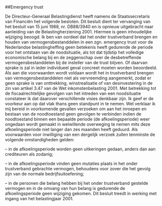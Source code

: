 <meta http-equiv='Content-Type' content='text/html; charset=utf-8' />

##Emergency trust

De Directeur-Generaal Belastingdienst heeft namens de Staatssecretaris van Financiën het volgende besloten.     Dit besluit dient ter vervanging van het besluit van 15 juni 1988, nr. DB88/3940 en is opnieuw uitgebracht naar aanleiding van de Belastingherziening 2001. Hiermee is geen inhoudelijke wijziging beoogd. Ik ben van oordeel dat het onder trustverband brengen en houden van vermogensbestanddelen in een zgn. emergency trust voor de Nederlandse belastingheffing geen betekenis heeft gedurende de periode voor het ontstaan van de noodsituatie, als tot dat tijdstip het volledige economische belang bij en de zeggenschap over de desbetreffende vermogensbestanddelen bij de insteller van de trust blijven. Of daarvan sprake is zal in ieder individueel geval concreet moeten worden beoordeeld. Als aan die voorwaarden wordt voldaan wordt het in trustverband brengen van vermogensbestanddelen niet als vervreemding aangemerkt, zodat er geen sprake is van onttrekking, winstrealisatie of van desinvestering in de zin van artikel 3.47 van de Wet inkomstenbelasting 2001. Met betrekking tot de fiscaalrechtelijke gevolgen van het intreden van een noodsituatie constateer ik dat daarover verschillende visies denkbaar zijn. Ik geef er de voorkeur aan op dat vlak thans geen standpunt in te nemen. Wel verklaar ik mij bereid in voorkomende gevallen verzoeken om aan het inroepen en bestaan van de noodtoestand geen gevolgen te verbinden indien de noodtoestand binnen een bepaalde periode (de afkoelingsperiode) weer ongedaan wordt gemaakt in welwillende overweging te nemen mits deze afkoelingsperiode niet langer dan zes maanden heeft geduurd. Als voorwaarden voor inwilliging van een dergelijk verzoek zullen tenminste de volgende omstandigheden gelden: 

– in de afkoelingsperiode worden geen uitkeringen gedaan, anders dan aan crediteuren als zodanig;  

– in de afkoelingsperiode vinden geen mutaties plaats in het onder trustverband gebrachte vermogen, behoudens voor zover die het gevolg zijn van de normale bedrijfsuitoefening;  

– in de personen die belang hebben bij het onder trustverband gestelde vermogen en in de omvang van hun belang is gedurende de afkoelingsperiode geen wijziging gekomen.   Dit besluit treedt in werking met ingang van het belastingjaar 2001.    
